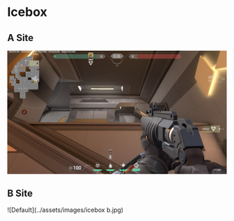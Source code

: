 # Icebox

## A Site

![Default](../assets/images/icebox%20a.jpg)

## B Site

![Default](../assets/images/icebox b.jpg)
